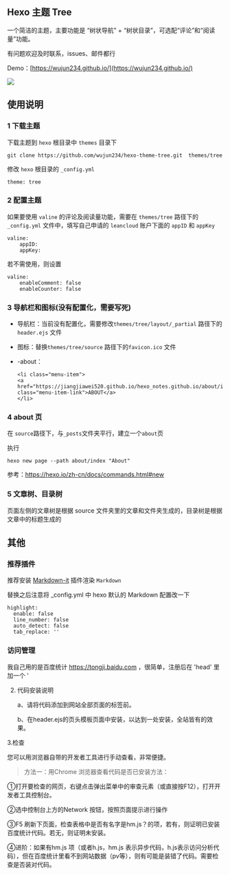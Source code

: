 ## Hexo 主题 Tree

一个简洁的主题，主要功能是 “树状导航” + “树状目录”，可选配“评论”和“阅读量”功能。

有问题欢迎及时联系，issues、邮件都行

Demo：[https://wujun234.github.io/](https://wujun234.github.io/)

![](source/Tree.png)

## 使用说明

### 1 下载主题

下载主题到 `hexo` 根目录中 `themes` 目录下
```
git clone https://github.com/wujun234/hexo-theme-tree.git  themes/tree
```

修改 `hexo` 根目录的 `_config.yml`
```
theme: tree
```
### 2 配置主题

如果要使用 `valine` 的评论及阅读量功能，需要在 `themes/tree` 路径下的 `_config.yml` 文件中，填写自己申请的 `leancloud` 账户下面的 `appID` 和 `appKey`

```
valine:
    appID: 
    appKey: 
```

若不需使用，则设置
```
valine:
    enableComment: false 
    enableCounter: false
```

### 3 导航栏和图标(没有配置化，需要写死)
- 导航栏：当前没有配置化，需要修改`themes/tree/layout/_partial` 路径下的 `header.ejs` 文件
- 图标：替换`themes/tree/source` 路径下的`favicon.ico` 文件

- -about：

  ```
  <li class="menu-item">
  <a href="https://jiangjiawei520.github.io/hexo_notes.github.io/about/index.html" class="menu-item-link">ABOUT</a>
  </li>
  ```

  

### 4 about 页
在 `source`路径下，与`_posts`文件夹平行，建立一个`about`页

执行
```
hexo new page --path about/index "About"
```
参考：https://hexo.io/zh-cn/docs/commands.html#new

### 5 文章树、目录树
页面左侧的文章树是根据 source 文件夹里的文章和文件夹生成的，目录树是根据文章中的标题生成的

## 其他
###  推荐插件

推荐安装 [Markdown-it](https://github.com/markdown-it/markdown-it) 插件渲染 `Markdown`

替换之后注意将 \_config.yml 中 hexo 默认的 Markdown 配置改一下
```
highlight:
  enable: false
  line_number: false
  auto_detect: false
  tab_replace: ''
```

### 访问管理
我自己用的是百度统计 https://tongji.baidu.com ，很简单，注册后在 'head' 里加一个 '<script>' 块就行了
1. 新版统计代码获取

<script>
var _hmt = _hmt || [];
(function() {
  var hm = document.createElement("script");
  hm.src = "https://hm.baidu.com/hm.js?xxxxxxxxxxxxxxxxxx";
  var s = document.getElementsByTagName("script")[0]; 
  s.parentNode.insertBefore(hm, s);
})();
</script>

2. 代码安装说明

      a、请将代码添加到网站全部页面的</head>标签前。

      b、在header.ejs的页头模板页面中安装，以达到一处安装，全站皆有的效果。



 3.检查

您可以用浏览器自带的开发者工具进行手动查看，非常便捷。

> 方法一：用Chrome 浏览器查看代码是否已安装方法：

①打开要检查的网页，右键点击弹出菜单中的审查元素（或直接按F12），打开开发者工具控制台。

②选中控制台上方的Network 按钮，按照页面提示进行操作

③F5 刷新下页面，检查表格中是否有名字是hm.js？的项，若有，则证明已安装百度统计代码。若无，则证明未安装。

④进阶：如果有hm.js 项（或者h.js，hm.js 表示异步代码，h.js表示访问分析代码），但在百度统计里看不到网站数据（pv等），则有可能是装错了代码。需要检查是否装对代码。

